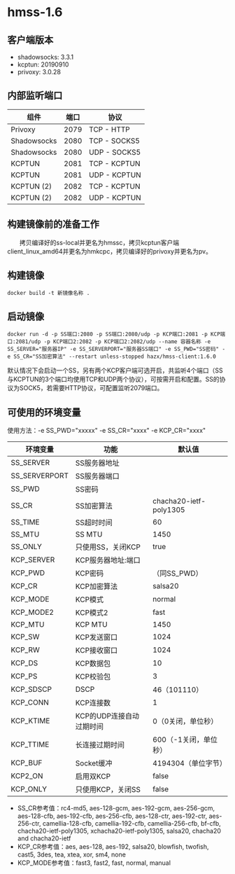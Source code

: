﻿# hmss-1.6
## 客户端版本

- shadowsocks: 3.3.1
- kcptun: 20190910
- privoxy: 3.0.28


## 内部监听端口

组件 | 端口 | 协议
---|---|---
Privoxy | 2079 | TCP - HTTP
Shadowsocks | 2080 | TCP - SOCKS5
Shadowsocks | 2080 | UDP - SOCKS5
KCPTUN | 2081 | TCP - KCPTUN
KCPTUN | 2081 | UDP - KCPTUN
KCPTUN (2) | 2082 | TCP - KCPTUN
KCPTUN (2) | 2082 | UDP - KCPTUN


## 构建镜像前的准备工作

　　拷贝编译好的ss-local并更名为hmssc，拷贝kcptun客户端client_linux_amd64并更名为hmkcpc，拷贝编译好的privoxy并更名为pv。

## 构建镜像
```
docker build -t 新镜像名称 .
```


## 启动镜像
```shell
docker run -d -p SS端口:2080 -p SS端口:2080/udp -p KCP端口:2081 -p KCP端口:2081/udp -p KCP端口2:2082 -p KCP端口2:2082/udp --name 容器名称 -e SS_SERVER="服务器IP" -e SS_SERVERPORT="服务器SS端口" -e SS_PWD="SS密码" -e SS_CR="SS加密算法" --restart unless-stopped hazx/hmss-client:1.6.0
```
默认情况下会启动一个SS，另有两个KCP客户端可选开启，共监听4个端口（SS与KCPTUN的3个端口均使用TCP和UDP两个协议），可按需开启和配置。SS的协议为SOCK5，若需要HTTP协议，可配置监听2079端口。


## 可使用的环境变量

使用方法：-e SS_PWD="xxxxx" -e SS_CR="xxxx" -e KCP_CR="xxxx"

环境变量 | 功能 | 默认值
---|---|---
SS_SERVER | SS服务器地址
SS_SERVERPORT | SS服务器端口
SS_PWD | SS密码
SS_CR | SS加密算法 | chacha20-ietf-poly1305
SS_TIME | SS超时时间 | 60
SS_MTU | SS MTU | 1450
SS_ONLY | 只使用SS，关闭KCP | true
KCP_SERVER | KCP服务器地址:端口
KCP_PWD | KCP密码 | （同SS_PWD）
KCP_CR | KCP加密算法 | salsa20
KCP_MODE | KCP模式 | normal
KCP_MODE2 | KCP模式2 | fast
KCP_MTU | KCP MTU| 1450
KCP_SW | KCP发送窗口 | 1024
KCP_RW | KCP接收窗口 | 1024
KCP_DS | KCP数据包 | 10
KCP_PS | KCP校验包 | 3
KCP_SDSCP | DSCP | 46（101110）
KCP_CONN | KCP连接数 | 1
KCP_KTIME | KCP的UDP连接自动过期时间 | 0（0关闭，单位秒）
KCP_TTIME | 长连接过期时间 | 600（-1关闭，单位秒）
KCP_BUF | Socket缓冲 | 4194304（单位字节）
KCP2_ON | 启用双KCP | false
KCP_ONLY | 只使用KCP，关闭SS | false

- SS_CR参考值：rc4-md5, aes-128-gcm, aes-192-gcm, aes-256-gcm, aes-128-cfb, aes-192-cfb, aes-256-cfb, aes-128-ctr, aes-192-ctr, aes-256-ctr, camellia-128-cfb, camellia-192-cfb, camellia-256-cfb, bf-cfb, chacha20-ietf-poly1305, xchacha20-ietf-poly1305, salsa20, chacha20 and chacha20-ietf
- KCP_CR参考值：aes, aes-128, aes-192, salsa20, blowfish, twofish, cast5, 3des, tea, xtea, xor, sm4, none
- KCP_MODE参考值：fast3, fast2, fast, normal, manual